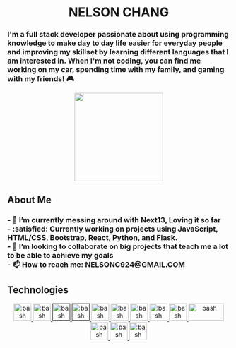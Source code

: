 <h1 align="center">
  NELSON CHANG
</h1>

<h3>
 I'm a full stack developer passionate about using programming knowledge to make day to day life easier for everyday people and improving my skillset by learning different languages that I am interested in. When I'm not coding, you can find me working on my car, spending time with my family, and gaming with my friends! 🎮
</h3>

<p align="center">
  <img src="https://external-content.duckduckgo.com/iu/?u=https%3A%2F%2Fcdn.dribbble.com%2Fusers%2F141072%2Fscreenshots%2F2706461%2Fgaming.gif&f=1&nofb=1&ipt=a69af4d926cfe097f053f44bff0f03951848f29d44e731582cf17c160c29a217&ipo=images" height="200"/>
</p>

<h2>About Me</h2>
<h3>
  - 🔭 I’m currently messing around with Next13, Loving it so far 
  <br/>
  - :satisfied: Currently working on projects using JavaScript, HTML/CSS, Bootstrap, React, Python, and Flask.
  <br/>
<!--   - 🌱 I’m currently learning the ins and outs of the tech industry
  <br/> -->
  - 👯 I’m looking to collaborate on big projects that teach me a lot to be able to achieve my goals
  <br/>
<!--   - 🤔 I’m looking for help with climing within the industry to reach my goals
  <br/> -->
  - 📫 How to reach me: NELSONC924@GMAIL.COM
</h3>
<h2>Technologies</h2>
<p align="center" dir="auto">
  <!--  javascript  -->
  <a href="https://www.javascript.com" rel="nofollow"> 
    <img src="https://user-images.githubusercontent.com/102230885/203171480-dd1e7b67-058c-4995-b59a-95a2156eeb93.png" 
      alt="bash" 
      width="40" 
      height="40" 
      style="max-width: 100%;"> 
  </a>
   <!--  Next.js  -->
  <a href="https://nextjs.org/" rel="nofollow"> 
    <img src="https://upload.vectorlogo.zone/logos/nextjs/images/2d3864ef-00e0-4026-ab1d-30e4a98e2899.svg" 
      alt="bash" 
      width="40" 
      height="40" 
      style="max-width: 100%;"> 
  </a>
   <!--  HTML  -->
  <a href="" rel="nofollow"> 
    <img src="https://www.vectorlogo.zone/logos/w3_html5/w3_html5-icon.svg" 
      alt="bash" 
      width="40" 
      height="40" 
      style="max-width: 100%;"> 
  </a>
   <!--  CSS  -->
  <a href="" rel="nofollow"> 
    <img src="https://www.vectorlogo.zone/logos/w3_css/w3_css-icon.svg" 
      alt="bash" 
      width="40" 
      height="40" 
      style="max-width: 100%;"> 
  </a>
   <!--  SASS  -->
  <a href="https://sass-lang.com/" rel="nofollow"> 
    <img src="https://www.vectorlogo.zone/logos/sass-lang/sass-lang-icon.svg" 
      alt="bash" 
      width="40" 
      height="40" 
      style="max-width: 100%;"> 
  </a>
   <!--  react  -->
  <a href="https://reactjs.org/" rel="nofollow"> 
    <img src="https://www.vectorlogo.zone/logos/reactjs/reactjs-icon.svg" 
      alt="bash" 
      width="40" 
      height="40" 
      style="max-width: 100%;"> 
  </a>
   <!--  bootstrap  -->
  <a href="https://getbootstrap.com/" rel="nofollow"> 
    <img src="https://www.vectorlogo.zone/logos/getbootstrap/getbootstrap-icon.svg" 
      alt="bash" 
      width="40" 
      height="40" 
      style="max-width: 100%;"> 
  </a>
   <!--  postman  -->
  <a href="https://www.postman.com/" rel="nofollow"> 
    <img src="https://www.vectorlogo.zone/logos/getpostman/getpostman-icon.svg" 
      alt="bash" 
      width="40" 
      height="40" 
      style="max-width: 100%;"> 
  </a>
   <!--  MySQL  -->
  <a href="https://www.mysql.com/" rel="nofollow"> 
    <img src="https://www.vectorlogo.zone/logos/mysql/mysql-official.svg" 
      alt="bash" 
      width="40" 
      height="40" 
      style="max-width: 100%;"> 
  </a>
   <!--  nodeJS  -->
  <a href="https://nodejs.org/en/about/" rel="nofollow"> 
    <img src="https://www.vectorlogo.zone/logos/nodejs/nodejs-horizontal.svg" 
      alt="bash" 
      width="80" 
      height="40" 
      style="max-width: 100%;"> 
  </a>
   <!--  python  -->
  <a href="https://www.python.org/" rel="nofollow"> 
    <img src="https://www.vectorlogo.zone/logos/python/python-icon.svg" 
      alt="bash" 
      width="40" 
      height="40" 
      style="max-width: 100%;"> 
  </a>
   <!--  figma  -->
  <a href="https://www.figma.com/" rel="nofollow"> 
    <img src="https://www.vectorlogo.zone/logos/figma/figma-icon.svg" 
      alt="bash" 
      width="40" 
      height="40" 
      style="max-width: 100%;"> 
  </a>
   <!--  git  -->
  <a href="https://git-scm.com/" rel="nofollow"> 
    <img src="https://www.vectorlogo.zone/logos/git-scm/git-scm-icon.svg" 
      alt="bash" 
      width="40" 
      height="40" 
      style="max-width: 100%;"> 
  </a>
  
</p>

<!-- <p align="center">
<img align="center" src="https://external-content.duckduckgo.com/iu/?u=https%3A%2F%2Fcdn.dribbble.com%2Fusers%2F1019864%2Fscreenshots%2F3079099%2Fcodeloop.gif&f=1&nofb=1&ipt=033138a7a81645119ea5a5abb9e003b790fce3d6af0fee674e394ec0ab9618c0&ipo=images" height="200"/>
</p> -->


<!-- ![Github stats](https://github-readme-stats.vercel.app/api?username=NChang007) -->

<!-- ![ReadMe Card](https://github-readme-stats.vercel.app/api/pin/?username=NChang007&repo=NChang007) -->
